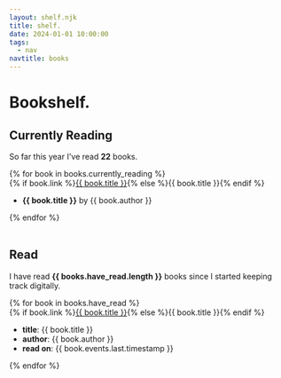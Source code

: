 ```yaml
---
layout: shelf.njk
title: shelf.
date: 2024-01-01 10:00:00
tags:
  - nav
navtitle: books
---
```

# Bookshelf.

## Currently Reading
So far this year I've read **22** books.

<div class="shelf">
{% for book in books.currently_reading %}
<div class="shelvedbook">
    {% if book.link %}<a href="{{ book.link }}">{{ book.title }}</a>{% else %}{{ book.title }}{% endif %}
</div>
<ul class="booktooltip">
  <li><strong>{{ book.title }}</strong> by {{ book.author }}</li>
</ul>
{% endfor %}
</div>
<br />

## Read

I have read **{{ books.have_read.length }}** books since I started keeping track digitally.

<div class="shelf">
{% for book in books.have_read %}
<div class="shelvedbook">
    {% if book.link %}<a href="{{ book.link }}">{{ book.title }}</a>{% else %}{{ book.title }}{% endif %}
</div>
<ul class="booktooltip">
  <li><strong>title</strong>: {{ book.title }}</li>
  <li><strong>author</strong>: {{ book.author }}</li>
  <li><strong>read on</strong>: {{ book.events.last.timestamp }}</li>
</ul>
{% endfor %}
</div>
